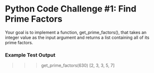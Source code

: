 # Python Code Challenge #1: Find Prime Factors

Your goal is to implement a function, get_prime_factors(), that takes an integer value as the input argument and returns a list containing all of its prime factors.

### Example Test Output

>>> get_prime_factors(630)
[2, 3, 3, 5, 7]

